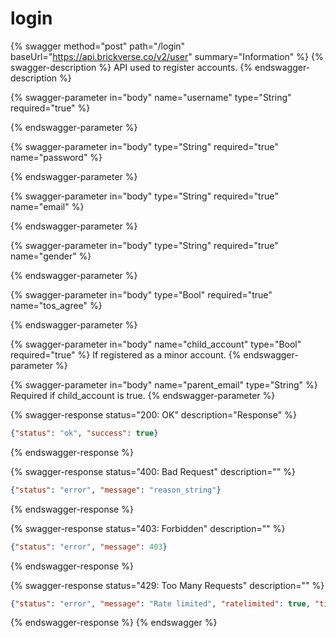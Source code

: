 # login

{% swagger method="post" path="/login" baseUrl="https://api.brickverse.co/v2/user" summary="Information" %}
{% swagger-description %}
API used to register accounts.
{% endswagger-description %}

{% swagger-parameter in="body" name="username" type="String" required="true" %}

{% endswagger-parameter %}

{% swagger-parameter in="body" type="String" required="true" name="password" %}

{% endswagger-parameter %}

{% swagger-parameter in="body" type="String" required="true" name="email" %}

{% endswagger-parameter %}

{% swagger-parameter in="body" type="String" required="true" name="gender" %}

{% endswagger-parameter %}

{% swagger-parameter in="body" type="Bool" required="true" name="tos_agree" %}

{% endswagger-parameter %}

{% swagger-parameter in="body" name="child_account" type="Bool" required="true" %}
If registered as a minor account.
{% endswagger-parameter %}

{% swagger-parameter in="body" name="parent_email" type="String" %}
Required if child_account is true.
{% endswagger-parameter %}

{% swagger-response status="200: OK" description="Response" %}
```json
{"status": "ok", "success": true}
```
{% endswagger-response %}

{% swagger-response status="400: Bad Request" description="" %}
```json
{"status": "error", "message": "reason_string"}
```
{% endswagger-response %}

{% swagger-response status="403: Forbidden" description="" %}
```json
{"status": "error", "message": 403}
```
{% endswagger-response %}

{% swagger-response status="429: Too Many Requests" description="" %}
```json
{"status": "error", "message": "Rate limited", "ratelimited": true, "time": "seconds_string"}
```
{% endswagger-response %}
{% endswagger %}

